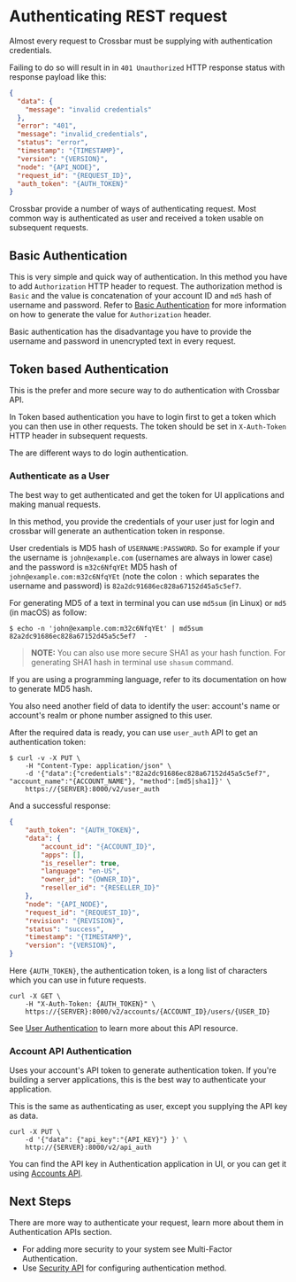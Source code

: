 # Authenticating REST request

Almost every request to Crossbar must be supplying with authentication credentials.

Failing to do so will result in in `401 Unauthorized` HTTP response status with response payload like this:

```json
{
  "data": {
    "message": "invalid credentials"
  },
  "error": "401",
  "message": "invalid_credentials",
  "status": "error",
  "timestamp": "{TIMESTAMP}",
  "version": "{VERSION}",
  "node": "{API_NODE}",
  "request_id": "{REQUEST_ID}",
  "auth_token": "{AUTH_TOKEN}"
}
```

Crossbar provide a number of ways of authenticating request. Most common way is authenticated as user and received a token usable on subsequent requests.

## Basic Authentication

This is very simple and quick way of authentication. In this method you have to add `Authorization` HTTP header to request. The authorization method is `Basic` and the value is concatenation of your account ID and `md5` hash of username and password. Refer to [Basic Authentication](basics.md) for more information on how to generate the value for `Authorization` header.

Basic authentication has the disadvantage you have to provide the username and password in unencrypted text in every request.

## Token based Authentication

This is the prefer and more secure way to do authentication with Crossbar API.

In Token based authentication you have to login first to get a token which you can then use in other requests. The token should be set in `X-Auth-Token` HTTP header in subsequent requests.

The are different ways to do login authentication.

### Authenticate as a User

The best way to get authenticated and get the token for UI applications and making manual requests.

In this method, you provide the credentials of your user just for login and crossbar will generate an authentication token in response.

User credentials is MD5 hash of `USERNAME:PASSWORD`. So for example if your the username is `john@example.com` (usernames are always in lower case) and the password is `m32c6NfqYEt` MD5 hash of `john@example.com:m32c6NfqYEt` (note the colon `:` which separates the username and password) is `82a2dc91686ec828a67152d45a5c5ef7`.

For generating MD5 of a text in terminal you can use `md5sum` (in Linux) or `md5` (in macOS) as follow:

```shell
$ echo -n 'john@example.com:m32c6NfqYEt' | md5sum
82a2dc91686ec828a67152d45a5c5ef7  -
```

> **NOTE:** You can also use more secure SHA1 as your hash function. For generating SHA1 hash in terminal use `shasum` command.

If you are using a programming language, refer to its documentation on how to generate MD5 hash.

You also need another field of data to identify the user: account's name or account's realm or phone number assigned to this user.

After the required data is ready, you can use `user_auth` API to get an authentication token:

```shell
$ curl -v -X PUT \
    -H "Content-Type: application/json" \
    -d '{"data":{"credentials":"82a2dc91686ec828a67152d45a5c5ef7", "account_name":"{ACCOUNT_NAME"}, "method":[md5|sha1]}' \
    https://{SERVER}:8000/v2/user_auth
```

And a successful response:

```json
{
    "auth_token": "{AUTH_TOKEN}",
    "data": {
        "account_id": "{ACCOUNT_ID}",
        "apps": [],
        "is_reseller": true,
        "language": "en-US",
        "owner_id": "{OWNER_ID}",
        "reseller_id": "{RESELLER_ID}"
    },
    "node": "{API_NODE}",
    "request_id": "{REQUEST_ID}",
    "revision": "{REVISION}",
    "status": "success",
    "timestamp": "{TIMESTAMP}",
    "version": "{VERSION}",
}
```

Here `{AUTH_TOKEN}`, the authentication token, is a long list of characters which you can use in future requests.

```shell
curl -X GET \
    -H "X-Auth-Token: {AUTH_TOKEN}" \
    https://{SERVER}:8000/v2/accounts/{ACCOUNT_ID}/users/{USER_ID}
```

See [User Authentication](user_authentication.md) to learn more about this API resource.

### Account API Authentication

Uses your account's API token to generate authentication token. If you're building a server applications, this is the best way to authenticate your application.

This is the same as authenticating as user, except you supplying the API key as data.

```shell
curl -X PUT \
    -d '{"data": {"api_key":"{API_KEY}"} }' \
    http://{SERVER}:8000/v2/api_auth
```

You can find the API key in Authentication application in UI, or you can get it using [Accounts API](./accounts.md#fetch-the-accounts-api-key).

## Next Steps

There are more way to authenticate your request, learn more about them in Authentication APIs section.

* For adding more security to your system see Multi-Factor Authentication.
* Use [Security API](security.md) for configuring authentication method.
